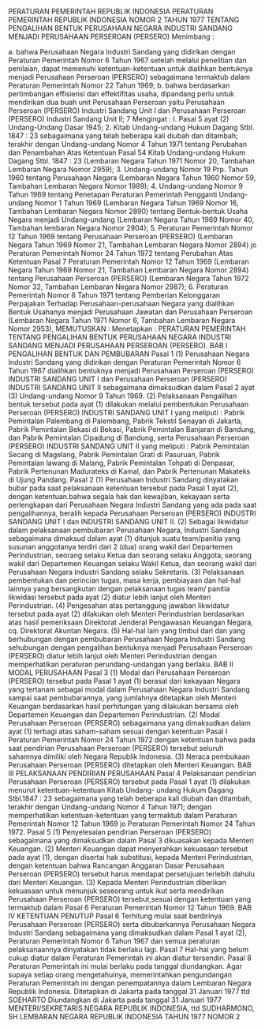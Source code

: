  PERATURAN PEMERINTAH REPUBLIK INDONESIA PERATURAN PEMERINTAH REPUBLIK INDONESIA NOMOR 2 TAHUN 1977 TENTANG PENGALIHAN BENTUK PERUSAHAAN NEGARA INDUSTRI SANDANG MENJADI PERUSAHAAN PERSEROAN (PERSERO)
Menimbang :

a. bahwa Perusahaan Negara Industri Sandang yang didirikan dengan Peraturan Pemerintah Nomor 6 Tahun 1967 setelah melalui penelitian dan penilaian, dapat memenuhi ketentuan-ketentuan untuk dialihkan bentuknya menjadi Perusahaan Perseroan (PERSERO) sebagaimana termaktub dalam Peraturan Pemerintah Nomor 22 Tahun 1969;
b. bahwa berdasarkan pertimbangan effisiensi dan effektifitas usaha, dipandang perlu untuk mendirikan dua buah unit Perusahaan Perseroan yaitu Perusahaan Perseroan (PERSERO) Industri Sandang Unit I dan Perusahaan Perseroan (PERSERO) Industri Sandang Unit II; 7
Mengingat :
 I. Pasal 5 ayat (2) Undang-Undang Dasar 1945;
2. Kitab Undang-undang Hukum Dagang Stbl. 1847 : 23 sebagaimana yang telah beberapa kali diubah dan ditambah; terakhir dengan Undang-undang Nomor 4 Tahun 1971 tentang Perubahan dan Penambahan Atas Ketentuan Pasal 54 Kitab Undang-undang Hukum Dagang Stbl. 1847 : 23 (Lembaran Negara Tahun 1971 Nomor 20, Tambahan Lembaran Negara Nomor 2959);
3. Undang-undang Nomor 19 Prp. Tahun 1960 tentang Perusahaan Negara (Lembaran Negara Tahun 1960 Nomor 59, Tambahan Lembaran Negara Nomor 1989);
4. Undang-undang Nomor 9 Tahun 1969 tentang Penetapan Peraturan Pemerintah Pengganti Undang-undang Nomor 1 Tahun 1969 (Lembaran Negara Tahun 1969 Nomor 16, Tambahan Lembaran Negara Nomor 2890) tentang Bentuk-bentuk Usaha Negara menjadi Undang-undang (Lembaran Negara Tahun 1969 Nomor 40, Tambahan lembaran Negara Nomor 2904);
5. Peraturan Pemerintah Nomor 12 Tahun 1969 tentang Perusahaan Perseroan (PERSERO) (Lembaran Negara Tahun 1969 Nomor 21, Tambahan Lembaran Negara Nomor 2894) jo Peraturan Pemerintah Nomor 24 Tahun 1972 tentang Perubahan Atas Ketentuan Pasal 7 Peraturan Pemerintah Nomor 12 Tahun 1969 (Lembaran Negara Tahun 1969 Nomor 21, Tambahan Lembaran Negara Nomor 2894) tentang Perusahaan Perseroan (PERSERO) (Lembaran Negara Tahun 1972 Nomor 32, Tambahan Lembaran Negara Nomor 2987);
6. Peraturan Pemerintah Nomor 6 Tahun 1971 tentang Pemberian Kelonggaran Perpajakan Terhadap Perusahaan-perusahaan Negara yang dialihkan Bentuk Usahanya menjadi Perusahaan Jawatan dan Perusahaan Perseroan (Lembaran Negara Tahun 1971 Nomor 6, Tambahan Lembaran Negara Nomor 2953),
MEMUTUSKAN :
 Menetapkan : PERATURAN PEMERINTAH TENTANG PENGALIHAN BENTUK PERUSAHAAN NEGARA INDUSTRI SANDANG MENJADI PERUSAHAAN PERSEROAN (PERSERO).
BAB I PENGALIHAN BENTUK DAN PEMBUBARAN
Pasal 1
(1) Perusahaan Negara Industri Sandang yang didirikan dengan Peraturan Pemerintah Nomor 6 Tahun 1967 dialihkan bentuknya menjadi Perusahaan Perseroan (PERSERO) INDUSTRI SANDANG UNIT I dan Perusahaan Perseroan (PERSERO) INDUSTRI SANDANG UNIT II sebagaimana dimaksudkan dalam Pasal 2 ayat (3) Undang-undang Nomor 9 Tahun 1969.
(2) Pelaksanaan Pengalihan bentuk tersebut pada ayat (1) dilakukan melalui pembentukan Perusahaan Perseroan (PERSERO) INDUSTRI SANDANG UNIT I yang meliputi : Pabrik Pemintalan Palembang di Palembang, Pabrik Tekstil Senayan di Jakarta, Pabrik Pemintalan Bekasi di Bekasi, Pabrik Pemintalan Banjaran di Bandung, dan Pabrik Pemintalan Cipadung di Bandung, serta Perusahaan Perseroan (PERSERO) INDUSTRI SANDANG UNIT II yang meliputi : Pabrik Pemintalan Secang di Magelang, Pabrik Pemintalan Grati di Pasuruan, Pabrik Pemintalan lawang di Malang, Pabrik Pemintalan Tohpati di Denpasar, Pabrik Pertenunan Madurateks di Kamal, dan Pabrik Pertenunan Makateks di Ujung Pandang.
Pasal 2
(1) Perusahaan Industri Sandang dinyatakan bubar pada saat pelaksanaan ketentuan tersebut pada Pasal 1 ayat (2), dengan ketentuan.bahwa segala hak dan kewajiban, kekayaan serta perlengkapan dari Perusahaan Negara Industri Sandang yang ada pada saat pengalihannya, beralih kepada Perusahaan Perseroan (PERSERO) INDUSTRI SANDANG UNIT I dan INDUSTRI SANDANG UNIT II.
(2) Sebagai likwidatur dalam pelaksanaan pembubaran Perusahaan Negara, Industri Sandang sebagaimana dimaksud dalam ayat (1) ditunjuk suatu team/panitia yang susunan anggotanya terdiri dari 2 (dua) orang wakil dari Departemen Perindustrian, seorang selaku Ketua dan seorang selaku Anggota; seorang wakil dari Departemen Keuangan selaku Wakil Ketua, dan seorang wakil dari Perusahaan Negara Industri Sandang selaku Sekretaris.
(3) Pelaksanaan pembentukan dan perincian tugas, masa kerja, pembiayaan dan hal-hal lainnya yang bersangkutan dengan pelaksanaan tugas team/ panitia likwidasi tersebut pada ayat (2) diatur lebih lanjut oleh Menteri Perindustrian.
(4) Pengesahan atas pertanggung jawaban likwidatur tersebut pada ayat (2) dilakukan oleh Menteri Perindustrian berdasarkan atas hasil pemeriksaan Direktorat Jenderal Pengawasan Keuangan Negara, cq. Direktorat Akuntan Negara.
(5) Hal-hal lain yang timbul dari dan yang berhubungan dengan pembubaran Perusahaan Negara Industri Sandang sehubungan dengan pengalihan bentuknya menjadi Perusahaan Perseroan (PERSERO) diatur lebih lanjut oleh Menteri Perindustrian dengan memperhatikan peraturan perundang-undangan yang berlaku.
BAB II MODAL PERUSAHAAN
Pasal 3
(1) Modal dari Perusahaan Perseroan (PERSERO) tersebut pada Pasal 1 ayat (1) berasal dari kekayaan Negara yang tertanam sebagai modal dalam Perusahaan Negara Industri Sandang sampai saat pembubarannya, yang jumlahnya ditetapkan oleh Menteri Keuangan berdasarkan hasil perhitungan yang dilakukan bersama oleh Departemen Keuangan dan Departemen Perindustrian.
(2) Modal Perusahaan Perseroan (PERSERO) sebagaimana yang dimaksudkan dalam ayat (1) terbagi atas saham-saham sesuai dengan ketentuan Pasal I Peraturan Pemerintah Nomor 24 Tahun 1972 dengan ketentuan bahwa pada saat pendirian Perusahaan Perseroan (PERSERO) tersebut seluruh sahamnya dimiliki oleh Negara Republik Indonesia.
(3) Neraca pembukaan Perusahaan Perseroan (PERSERO) ditetapkan oleh Menteri Keuangan.
BAB III PELAKSANAAN PENDIRIAN PERUSAHAAN
Pasal 4
Pelaksanaan pendirian Perusahaan Perseroan (PERSERO) tersebut pada Pasal 1 ayat (1) dilakukan menurut ketentuan-ketentuan Kitab Undang- undang Hukum Dagang Stbl.1847 : 23 sebagaimana yang telah beberapa kali diubah dan ditambah, terakhir dengan Undang-undang Nomor 4 Tahun 1971; dengan memperhatikan ketentuan-ketentuan yang termaktub dalam Peraturan Pemerintah Nomor 12 Tahun 1969 jo Peraturan Pemerintah Nomor 24 Tahun 1972.
Pasal 5
(1) Penyelesaian pendirian Perseroan (PERSERO) sebagaimana yang dimaksudkan dalam Pasal 3 dikuasakan kepada Menteri Keuangan.
(2) Menteri Keuangan dapat menyerahkan kekuasaan tersebut pada ayat (1), dengan disertai hak substitusi, kepada Menteri Perindustrian, dengan ketentuan bahwa Rancangan Anggaran Dasar Perusahaan Perseroan (PERSERO) tersebut harus mendapat persetujuan terlebih dahulu dari Menteri Keuangan.
(3) Kepada Menteri Perindustrian diberikan kekuasaan untuk menunjuk seseorang untuk ikut serta mendirikan Perusahaan Perseroan (PERSERO) tersebut,sesuai dengan ketentuan yang termaktub dalam Pasal 6 Peraturan Pemerintah Nomor 12 Tahun 1969.
BAB IV KETENTUAN PENUTUP
Pasal 6
Terhitung mulai saat berdirinya Perusahaan Perseroan (PERSERO) serta dibubarkannya Perusahaan Negara Industri Sandang sebagaimana yang dimaksudkan dalam Pasal 1 ayat (2), Peraturan Pemerintah Nomor 6 Tahun 1967 dan semua peraturan pelaksanaannya dinyatakan tidak berlaku lagi.
Pasal 7
Hal-hal yang belum cukup diatur dalam Peraturan Pemerintah ini akan diatur tersendiri.
Pasal 8
Peraturan Pemerintah ini mulai berlaku pada tanggal diundangkan. Agar supaya setiap orang mengetahuinya, memerintahkan pengundangan Peraturan Pemerintah ini dengan penempatannya dalam Lembaran Negara Republik Indonesia. Ditetapkan di Jakarta pada tanggal 31 Januari 1977 ttd SOEHARTO Diundangkan di Jakarta pada tanggal 31 Januari 1977 MENTERI/SEKRETARIS NEGARA REPUBLIK INDONESIA, ttd SUDHARMONO, SH LEMBARAN NEGARA REPUBLIK INDONESIA TAHUN 1977 NOMOR 2